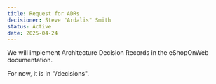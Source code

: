 ```yaml
---
title: Request for ADRs
decisioner: Steve "Ardalis" Smith
status: Active
date: 2025-04-24
---
```


We will implement Architecture Decision Records in the eShopOnWeb documentation.

For now, it is in "/decisions".